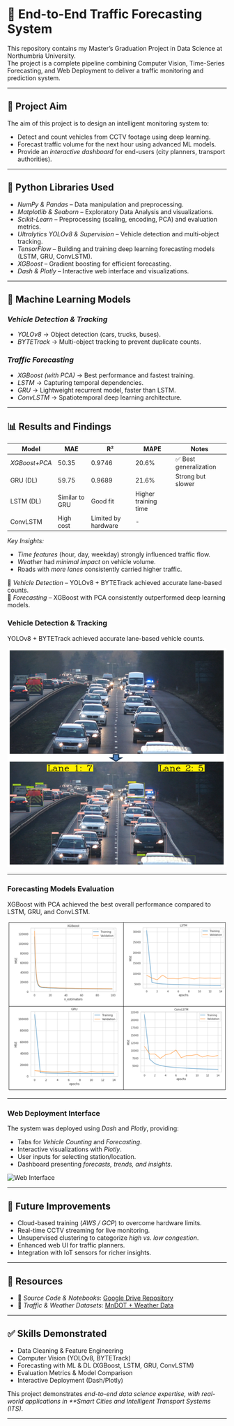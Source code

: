 # 🚦 End-to-End Traffic Forecasting System

This repository contains my Master’s Graduation Project in Data Science at Northumbria University.  
The project is a complete pipeline combining Computer Vision, Time-Series Forecasting, and Web Deployment to deliver a traffic monitoring and prediction system.

---

## 📌 Project Aim  
The aim of this project is to design an intelligent monitoring system to:  
- Detect and count vehicles from CCTV footage using deep learning.  
- Forecast traffic volume for the next hour using advanced ML models.  
- Provide an *interactive dashboard* for end-users (city planners, transport authorities).  

---

## 🐍 Python Libraries Used  
- *NumPy & Pandas* – Data manipulation and preprocessing.  
- *Matplotlib & Seaborn* – Exploratory Data Analysis and visualizations.  
- *Scikit-Learn* – Preprocessing (scaling, encoding, PCA) and evaluation metrics.  
- *Ultralytics YOLOv8 & Supervision* – Vehicle detection and multi-object tracking.  
- *TensorFlow* – Building and training deep learning forecasting models (LSTM, GRU, ConvLSTM).  
- *XGBoost* – Gradient boosting for efficient forecasting.  
- *Dash & Plotly* – Interactive web interface and visualizations.  

---

## 🤖 Machine Learning Models  

### *Vehicle Detection & Tracking*  
- *YOLOv8* → Object detection (cars, trucks, buses).  
- *BYTETrack* → Multi-object tracking to prevent duplicate counts.  

### *Traffic Forecasting*  
- *XGBoost (with PCA)* → Best performance and fastest training.  
- *LSTM* → Capturing temporal dependencies.  
- *GRU* → Lightweight recurrent model, faster than LSTM.  
- *ConvLSTM* → Spatiotemporal deep learning architecture.  

---

## 📊 Results and Findings  

| Model         | MAE   | R²     | MAPE   | Notes |
|---------------|-------|--------|--------|-------|
| *XGBoost+PCA* | 50.35 | 0.9746 | 20.6% | ✅ Best generalization |
| GRU (DL)      | 59.75 | 0.9689 | 21.6% | Strong but slower |
| LSTM (DL)     | Similar to GRU | Good fit | Higher training time |
| ConvLSTM      | High cost | Limited by hardware | - |

*Key Insights:*  
- *Time features* (hour, day, weekday) strongly influenced traffic flow.  
- *Weather* had *minimal impact* on vehicle volume.  
- Roads with *more lanes* consistently carried higher traffic.  

📌 *Vehicle Detection* – YOLOv8 + BYTETrack achieved accurate lane-based counts.  
📌 *Forecasting* – XGBoost with PCA consistently outperformed deep learning models.  

### Vehicle Detection & Tracking  
YOLOv8 + BYTETrack achieved accurate lane-based vehicle counts.

![Tracking Model Output](https://github.com/3omar95/end-to-end-traffic-analytics/blob/main/assets/Tracking%20Model%20Output.png)

---

### Forecasting Models Evaluation  
XGBoost with PCA achieved the best overall performance compared to LSTM, GRU, and ConvLSTM.

![Forecasting Models Evaluation](https://github.com/3omar95/end-to-end-traffic-analytics/blob/main/assets/Forecasting%20Models%20Evaluation.png)

---

### Web Deployment Interface  
The system was deployed using *Dash* and *Plotly*, providing:  
- Tabs for *Vehicle Counting* and *Forecasting*.  
- Interactive visualizations with *Plotly*.  
- User inputs for selecting station/location.  
- Dashboard presenting *forecasts, trends, and insights*.  


![Web Interface](assets/figure_34.png)

---

## 🚀 Future Improvements  
- Cloud-based training (*AWS / GCP*) to overcome hardware limits.  
- Real-time CCTV streaming for live monitoring.  
- Unsupervised clustering to categorize *high vs. low congestion*.  
- Enhanced web UI for traffic planners.  
- Integration with IoT sensors for richer insights.  

---

## 🔗 Resources  

- 📂 *Source Code & Notebooks*: [Google Drive Repository](https://drive.google.com/drive/folders/1hU5GHbE47gstaFcwrr3CpgQAXeB1nZKV?usp=drive_link)  
- 📂 *Traffic & Weather Datasets*: [MnDOT + Weather Data](https://drive.google.com/drive/folders/1f4xcXT4rdOYEy28M2Gte5-8NoEdIMeOt?usp=drive_link)  

---

## ✅ Skills Demonstrated  
- Data Cleaning & Feature Engineering  
- Computer Vision (YOLOv8, BYTETrack)  
- Forecasting with ML & DL (XGBoost, LSTM, GRU, ConvLSTM)  
- Evaluation Metrics & Model Comparison  
- Interactive Deployment (Dash/Plotly)  

This project demonstrates *end-to-end data science expertise, with real-world applications in **Smart Cities and Intelligent Transport Systems (ITS)*.  

---
